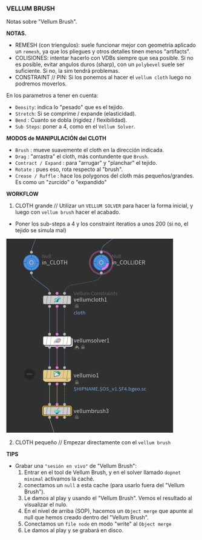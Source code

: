 ### VELLUM BRUSH  

Notas sobre "Vellum Brush".   

**NOTAS.**   

- REMESH (con triengulos): suele funcionar mejor con geometria aplicado un `remesh`, ya que los pliegues y otros detalles tinen menos "artifacts".
- COLISIONES: intentar hacerlo con VDBs siempre que sea posible. Si no es posible, evitar angulos duros (sharp), con un `polybevel` suele ser suficiente. Si no, la sim tendrá problemas.
- CONSTRAINT // PIN: Si los ponemos al hacer el `vellum cloth` luego no podremos moverlos.

En los parametros a tener en cuenta:   

- `Density`: indica lo "pesado" que es el tejido.
- `Stretch`: Si se comprime / expande (elasticidad).
- `Bend` : Cuanto se dobla (rigidez / flexibilidad).
- `Sub Steps`: poner a 4, como en el `Vellum Solver`.

**MODOS de MANIPULACIÓN del CLOTH**   
   
- `Brush` : mueve suavemente el cloth en la dirección indicada.
- `Drag` : "arrastra" el cloth, más contundente que `Brush`.
- `Contract / Expand` : para "arrugar" y "planchar" el tejido.
- `Rotate` : pues eso, rota respecto al "brush".
- `Crease / Ruffle` : hace los polygonos del cloth más pequeños/grandes. Es como un "zurcido" o "expandido"

**WORKFLOW**   

1) CLOTH grande // Utilizar un `VELLUM SOLVER` para hacer la forma inicial, y luego con `vellum brush` hacer el acabado.

- Poner los sub-steps a 4 y los constraint iteratios a unos 200 (si no, el tejido se simula mal)
     
![MoCap mapping example](./images/Vellum_Brush_workflow_with_solver.jpg)

2) CLOTH pequeño // Empezar directamente con el `vellum brush`



**TIPS**   

- Grabar una `"sesión en vivo"` de "Vellum Brush":
   1) Entrar en el tool de Vellum Brush, y en el solver llamado `dopnet minimal` activamos la caché.
   2) conectamos un `null` a esta cache (para usarlo fuera del  "Vellum Brush").
   3) Le damos al play y usando el "Vellum Brush". Vemos el resultado al visualizar el nulo.
   4) En el nivel de arriba (SOP), hacemos un `Object merge` que apunte al null que hemos creado dentro del "Vellum Brush".
   5) Conectamos un `file node` en modo "write" al `Object merge`
   6) Le damos al play y se grabará en disco.
